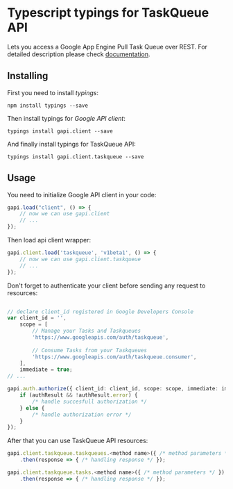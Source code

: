 # Typescript typings for TaskQueue API
Lets you access a Google App Engine Pull Task Queue over REST.
For detailed description please check [documentation](https://developers.google.com/appengine/docs/python/taskqueue/rest).

## Installing

First you need to install *typings*:
```
npm install typings --save 
```

Then install typings for *Google API client*:
```
typings install gapi.client --save 
```

And finally install typings for TaskQueue API:
```
typings install gapi.client.taskqueue --save 
```

## Usage

You need to initialize Google API client in your code:
```typescript
gapi.load("client", () => { 
    // now we can use gapi.client
    // ... 
});
```

Then load api client wrapper:
```typescript
gapi.client.load('taskqueue', 'v1beta1', () => {
    // now we can use gapi.client.taskqueue
    // ... 
});
```

Don't forget to authenticate your client before sending any request to resources:
```typescript

// declare client_id registered in Google Developers Console
var client_id = '',
    scope = [     
        // Manage your Tasks and Taskqueues
        'https://www.googleapis.com/auth/taskqueue',
    
        // Consume Tasks from your Taskqueues
        'https://www.googleapis.com/auth/taskqueue.consumer',
    ],
    immediate = true;
// ...

gapi.auth.authorize({ client_id: client_id, scope: scope, immediate: immediate }, authResult => {
    if (authResult && !authResult.error) {
        /* handle succesfull authorization */
    } else {
        /* handle authorization error */
    }
});            
```

After that you can use TaskQueue API resources:

```typescript
gapi.client.taskqueue.taskqueues.<method name>({ /* method parameters */ })
    .then(response => { /* handling response */ });

gapi.client.taskqueue.tasks.<method name>({ /* method parameters */ })
    .then(response => { /* handling response */ });
```